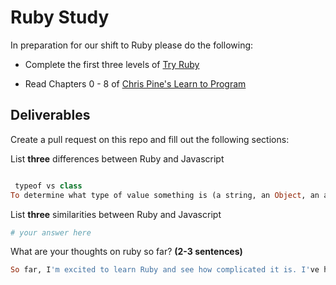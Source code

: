 # Ruby Study

In preparation for our shift to Ruby please do the following:

* Complete the first three levels of [Try Ruby](http://tryruby.org/)

* Read Chapters 0 - 8 of [Chris Pine's Learn to Program](https://pine.fm/LearnToProgram/)

## Deliverables

Create a pull request on this repo and fill out the following sections:

List **three** differences between Ruby and Javascript

```ruby

 typeof vs class
To determine what type of value something is (a string, an Object, an array, etc.), in JavaScript you write typeof and then the object; in Ruby, you append .class to the end of the object.

```

List **three** similarities between Ruby and Javascript

```ruby
# your answer here
```

What are your thoughts on ruby so far? **(2-3 sentences)**

```ruby
So far, I'm excited to learn Ruby and see how complicated it is. I've heard about it and it was nothing good. 
```
